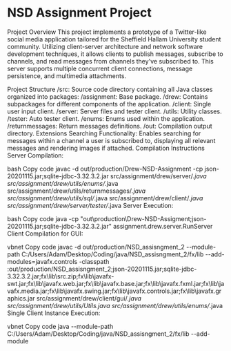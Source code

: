 # NSD Assignment Project
Project Overview
This project implements a prototype of a Twitter-like social media application tailored for the Sheffield Hallam University student community. Utilizing client-server architecture and network software development techniques, it allows clients to publish messages, subscribe to channels, and read messages from channels they've subscribed to. This server supports multiple concurrent client connections, message persistence, and multimedia attachments.

Project Structure
/src: Source code directory containing all Java classes organized into packages:
/assignment: Base package.
/drew: Contains subpackages for different components of the application.
/client: Single user input client.
/server: Server files and tester client.
/utils: Utility classes.
/tester: Auto tester client.
/enums: Enums used within the application.
/returnmessages: Return messages definitions.
/out: Compilation output directory.
Extensions
Searching Functionality: Enables searching for messages within a channel a user is subscribed to, displaying all relevant messages and rendering images if attached.
Compilation Instructions
Server Compilation:

bash
Copy code
javac -d out/production/Drew-NSD-Assignment -cp json-20201115.jar;sqlite-jdbc-3.32.3.2.jar src/assignment/drew/server/*.java src/assignment/drew/utils/enums/*.java src/assignment/drew/utils/returnmessages/*.java src/assignment/drew/utils/sql/*.java src/assignment/drew/client/*.java src/assignment/drew/server/tester/*.java
Server Execution:

bash
Copy code
java -cp "out\production\Drew-NSD-Assigment;json-20201115.jar;sqlite-jdbc-3.32.3.2.jar" assignment.drew.server.RunServer
Client Compilation for GUI:

vbnet
Copy code
javac -d out/production/NSD_assisngment_2 --module-path C:/Users/Adam/Desktop/Coding/java/NSD_assisngment_2/fx/lib --add-modules=javafx.controls -classpath :out/production/NSD_assisngment_2;json-20201115.jar;sqlite-jdbc-3.32.3.2.jar;fx\lib\src.zip;fx\lib\javafx-swt.jar;fx\lib\javafx.web.jar;fx\lib\javafx.base.jar;fx\lib\javafx.fxml.jar;fx\lib\javafx.media.jar;fx\lib\javafx.swing.jar;fx\lib\javafx.controls.jar;fx\lib\javafx.graphics.jar src/assignment/drew/client/gui/*.java src/assignment/drew/utils/Utils.java src/assignment/drew/utils/enums/*.java
Single Client Instance Execution:

vbnet
Copy code
java --module-path C:/Users/Adam/Desktop/Coding/java/NSD_assisngment_2/fx/lib --add-module
